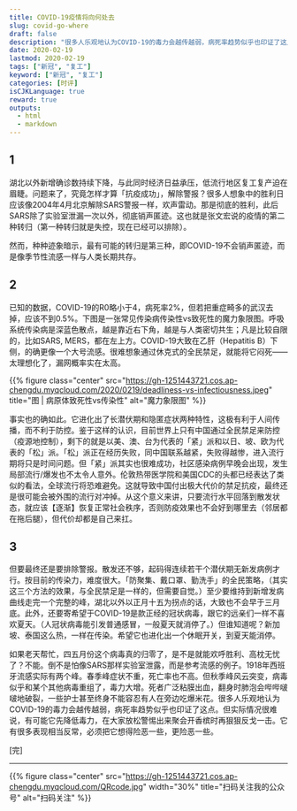 ```yaml
---
title: COVID-19疫情将向何处去
slug: covid-go-where
draft: false
description: "很多人乐观地认为COVID-19的毒力会越传越弱，病死率趋势似乎也印证了这点。但实际情况很难说，有可能它先降低毒力，在大家放松警惕出来聚会开香槟时再狠狠反戈一击。它有很多表现相当反常，必须把它想得险恶一些，更险恶一些。"
date: 2020-02-19
lastmod: 2020-02-19
tags: ["新冠", "复工"]
keyword: ["新冠", "复工"]
categories: [时评]
isCJKLanguage: true
reward: true
outputs:
  - html
  - markdown
---
```


## 1

湖北以外新增确诊数持续下降，与此同时经济日益承压，低流行地区复工复产迫在眉睫。问题来了，究竟怎样才算「抗疫成功」，解除警报？很多人想象中的胜利日应该像2004年4月北京解除SARS警报一样，欢声雷动。那是彻底的胜利，此后SARS除了实验室泄漏一次以外，彻底销声匿迹。这也就是张文宏说的疫情的第二种转归（第一种转归就是失控，现在已经可以排除）。

然而，种种迹象暗示，最有可能的转归是第三种，即COVID-19不会销声匿迹，而是像季节性流感一样与人类长期共存。

<!--more-->

## 2

已知的数据，COVID-19的R0略小于4，病死率2%，但若把重症畸多的武汉去掉，应该不到0.5%。下图是一张常见传染病传染性vs致死性的魔力象限图。呼吸系统传染病是深蓝色散点，越是靠近右下角，越是与人类密切共生；凡是比较自限的，比如SARS, MERS，都在左上方。COVID-19大致在乙肝（Hepatitis B）下侧，的确更像一个大号流感。很难想象通过休克式的全民禁足，就能将它闷死——太理想化了，漏网概率实在太高。

{{% figure class="center" src="https://gh-1251443721.cos.ap-chengdu.myqcloud.com/2020/0219/deadliness-vs-infectiousness.jpeg" title="图 | 病原体致死性vs传染性" alt="魔力象限图" %}}

事实也的确如此。它进化出了长潜伏期和隐匿症状两种特性，这极有利于人间传播，而不利于防控。鉴于这样的认识，目前世界上只有中国通过全民禁足来防控（疫源地控制），剩下的就是以美、澳、台为代表的「紧」派和以日、坡、欧为代表的「松」派。「松」派正在经历失败，同中国联系越紧，失败得越惨，进入流行期将只是时间问题。但「紧」派其实也很难成功，社区感染病例早晚会出现，发生局部流行/爆发也不太令人意外。伦敦热带医学院和美国CDC的头都已经表达了类似的看法，全球流行将恐难避免。这就导致中国付出极大代价的禁足抗疫，最终还是很可能会被外围的流行对冲掉。从这个意义来讲，只要流行水平回落到散发状态，就应该【逐渐】恢复正常社会秩序，否则防疫效果也不会好到哪里去（邻居都在拖后腿），但代价却都是自己来扛。

## 3

但要最终还是要排除警报。散发还不够，起码得连续若干个潜伏期无新发病例才行。按目前的传染力，难度很大。「防聚集、戴口罩、勤洗手」的全民策略，（其实这三个方法的效果，与全民禁足是一样的，但需要自觉。）至少要维持到新增发病曲线走完一个完整的峰，湖北以外以正月十五为拐点的话，大致也不会早于三月底。此外，还要寄希望于COVID-19是款正经的冠状病毒，跟它的远亲们一样不喜欢夏天。（人冠状病毒能引发普通感冒，一般夏天就消停了。）但谁知道呢？新加坡、泰国这么热，一样在传染。希望它也进化出一个休眠开关，到夏天能消停。

如果老天帮忙，四五月份这个病毒真的归零了，是不是就能欢呼胜利、高枕无忧了？不能。倒不是怕像SARS那样实验室泄露，而是参考流感的例子。1918年西班牙流感实际有两个峰。春季峰症状不重，死亡率也不高。但秋季峰风云突变，病毒似乎和某个其他病毒重组了，毒力大增。死者广泛粘膜出血，翻身时肺泡会哔哔啵啵地破裂，一些护士甚至终身不能容忍有人在旁边吃爆米花。很多人乐观地认为COVID-19的毒力会越传越弱，病死率趋势似乎也印证了这点。但实际情况很难说，有可能它先降低毒力，在大家放松警惕出来聚会开香槟时再狠狠反戈一击。它有很多表现相当反常，必须把它想得险恶一些，更险恶一些。

[完]

---

<!-- {% raw %} -->
{{% figure class="center" src="https://gh-1251443721.cos.ap-chengdu.myqcloud.com/QRcode.jpg" width="30%" title="扫码关注我的公众号" alt="扫码关注" %}}
<!-- {% endraw %} -->
